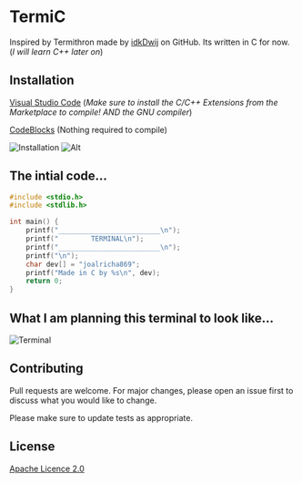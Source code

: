 # TermiC

Inspired by Termithron made by [idkDwij](https://github.com/IdkDwij/Termithon) on GitHub. Its written in C for now. (_I will learn C++ later on_)

## Installation

[Visual Studio Code](https://code.visualstudio.com/) (_Make sure to install the C/C++ Extensions from the Marketplace to compile! AND the GNU compiler_)

[CodeBlocks](https://www.codeblocks.org/) (Nothing required to compile)

![Installation](https://code.visualstudio.com/assets/docs/languages/cpp/cpp-extension.png)
![Alt](https://www.codeblocks.org/docs/cb_splash.png)

## The intial code...

```c
#include <stdio.h>
#include <stdlib.h>

int main() {
    printf("_________________________\n");
    printf("        TERMINAL\n");
    printf("_________________________\n");
    printf("\n");
    char dev[] = "joalricha869";
    printf("Made in C by %s\n", dev);
    return 0;
}
```

## What I am planning this terminal to look like...
![Terminal](https://upload.wikimedia.org/wikipedia/commons/7/78/Appleterminal2.png)

## Contributing
Pull requests are welcome. For major changes, please open an issue first to discuss what you would like to change.

Please make sure to update tests as appropriate.

## License
[Apache Licence 2.0](https://www.apache.org/licenses/LICENSE-2.0)
